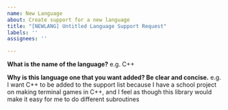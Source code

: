 ```yaml
---
name: New Language
about: Create support for a new language
title: "[NEWLANG] Untitled Language Support Request"
labels: ''
assignees: ''

---
```


**What is the name of the language?**
e.g. C++

**Why is this language one that you want added? Be clear and concise.**
e.g. I want C++ to be added to the support list because I have a school project on making terminal games in C++, and I feel as though this library would make it easy for me to do different subroutines
